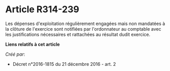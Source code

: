 # Article R314-239

Les dépenses d'exploitation régulièrement engagées mais non mandatées à la clôture de l'exercice sont notifiées par
l'ordonnateur au comptable avec les justifications nécessaires et rattachées au résultat dudit exercice.

**Liens relatifs à cet article**

_Créé par_:

  - Décret n°2016-1815 du 21 décembre 2016 - art. 2
